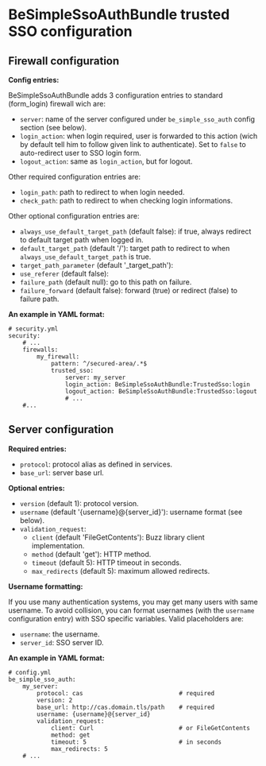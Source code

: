 BeSimpleSsoAuthBundle trusted SSO configuration
===============================================


Firewall configuration
----------------------


**Config entries:**

BeSimpleSsoAuthBundle adds 3 configuration entries to standard (form_login) firewall wich are:

-   `server`: name of the server configured under `be_simple_sso_auth` config section (see below).
-   `login_action`: when login required, user is forwarded to this action (wich by default tell him to
    follow given link to authenticate). Set to `false` to auto-redirect user to SSO login form.
-   `logout_action`: same as `login_action`, but for logout.

Other required configuration entries are:

-   `login_path`: path to redirect to when login needed.
-   `check_path`: path to redirect to when checking login informations.

Other optional configuration entries are:

-   `always_use_default_target_path` (default false): if true, always redirect to default target path when logged in.
-   `default_target_path` (default '/'): target path to redirect to when `always_use_default_target_path` is true.
-   `target_path_parameter` (default '_target_path'):
-   `use_referer` (default false):
-   `failure_path` (default null): go to this path on failure.
-   `failure_forward` (default false): forward (true) or redirect (false) to failure path.


**An example in YAML format:**

    # security.yml
    security:
        # ...
        firewalls:
            my_firewall:
                pattern: ^/secured-area/.*$
                trusted_sso:
                    server: my_server
                    login_action: BeSimpleSsoAuthBundle:TrustedSso:login
                    logout_action: BeSimpleSsoAuthBundle:TrustedSso:logout
                    # ...
        #...


Server configuration
--------------------


**Required entries:**

-   `protocol`: protocol alias as defined in services.
-   `base_url`: server base url.


**Optional entries:**

-   `version` (default 1): protocol version.
-   `username` (default '{username}@{server_id}'): username format (see below).
-   `validation_request`:
    -   `client` (default 'FileGetContents'): Buzz library client implementation.
    -   `method` (default 'get'): HTTP method.
    -   `timeout` (default 5): HTTP timeout in seconds.
    -   `max_redirects` (default 5): maximum allowed redirects.


**Username formatting:**

If you use many authentication systems, you may get many users with same username.
To avoid collision, you can format usernames (with the `username` configuration entry)
with SSO specific variables. Valid placeholders are:

-   `username`: the username.
-   `server_id`: SSO server ID.


**An example in YAML format:**

    # config.yml
    be_simple_sso_auth:
        my_server:
            protocol: cas                           # required
            version: 2
            base_url: http://cas.domain.tls/path    # required
            username: {username}@{server_id}
            validation_request:
                client: Curl                        # or FileGetContents
                method: get
                timeout: 5                          # in seconds
                max_redirects: 5
        # ...
